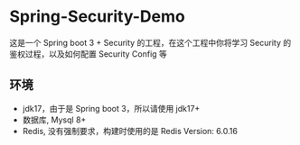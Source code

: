 # Spring-Security-Demo
这是一个 Spring boot 3 + Security 的工程，在这个工程中你将学习 Security 的鉴权过程，以及如何配置 Security Config 等

## 环境

- jdk17，由于是 Spring boot 3，所以请使用 jdk17+
- 数据库, Mysql 8+
- Redis, 没有强制要求，构建时使用的是 Redis Version: 6.0.16
